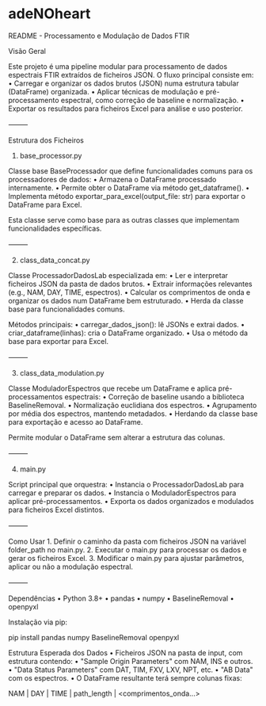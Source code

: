 # adeNOheart


README - Processamento e Modulação de Dados FTIR

Visão Geral

Este projeto é uma pipeline modular para processamento de dados espectrais FTIR extraídos de ficheiros JSON. O fluxo principal consiste em:
	•	Carregar e organizar os dados brutos (JSON) numa estrutura tabular (DataFrame) organizada.
	•	Aplicar técnicas de modulação e pré-processamento espectral, como correção de baseline e normalização.
	•	Exportar os resultados para ficheiros Excel para análise e uso posterior.

⸻

Estrutura dos Ficheiros

1. base_processor.py

Classe base BaseProcessador que define funcionalidades comuns para os processadores de dados:
	•	Armazena o DataFrame processado internamente.
	•	Permite obter o DataFrame via método get_dataframe().
	•	Implementa método exportar_para_excel(output_file: str) para exportar o DataFrame para Excel.

Esta classe serve como base para as outras classes que implementam funcionalidades específicas.

⸻

2. class_data_concat.py

Classe ProcessadorDadosLab especializada em:
	•	Ler e interpretar ficheiros JSON da pasta de dados brutos.
	•	Extrair informações relevantes (e.g., NAM, DAY, TIME, espectros).
	•	Calcular os comprimentos de onda e organizar os dados num DataFrame bem estruturado.
	•	Herda da classe base para funcionalidades comuns.

Métodos principais:
	•	carregar_dados_json(): lê JSONs e extrai dados.
	•	criar_dataframe(linhas): cria o DataFrame organizado.
	•	Usa o método da base para exportar para Excel.

⸻

3. class_data_modulation.py

Classe ModuladorEspectros que recebe um DataFrame e aplica pré-processamentos espectrais:
	•	Correção de baseline usando a biblioteca BaselineRemoval.
	•	Normalização euclidiana dos espectros.
	•	Agrupamento por média dos espectros, mantendo metadados.
	•	Herdando da classe base para exportação e acesso ao DataFrame.

Permite modular o DataFrame sem alterar a estrutura das colunas.

⸻

4. main.py

Script principal que orquestra:
	•	Instancia o ProcessadorDadosLab para carregar e preparar os dados.
	•	Instancia o ModuladorEspectros para aplicar pré-processamentos.
	•	Exporta os dados organizados e modulados para ficheiros Excel distintos.

⸻

Como Usar
	1.	Definir o caminho da pasta com ficheiros JSON na variável folder_path no main.py.
	2.	Executar o main.py para processar os dados e gerar os ficheiros Excel.
	3.	Modificar o main.py para ajustar parâmetros, aplicar ou não a modulação espectral.

⸻

Dependências
	•	Python 3.8+
	•	pandas
	•	numpy
	•	BaselineRemoval
	•	openpyxl

Instalação via pip:

pip install pandas numpy BaselineRemoval openpyxl

Estrutura Esperada dos Dados
	•	Ficheiros JSON na pasta de input, com estrutura contendo:
	•	"Sample Origin Parameters" com NAM, INS e outros.
	•	"Data Status Parameters" com DAT, TIM, FXV, LXV, NPT, etc.
	•	"AB Data" com os espectros.
	•	O DataFrame resultante terá sempre colunas fixas:

 NAM | DAY | TIME | path_length | <comprimentos_onda...>
